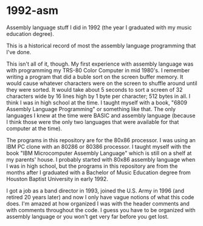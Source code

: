 # 1992-asm
Assembly language stuff I did in 1992 (the year I graduated with my music education degree).

This is a historical record of most the assembly language programming that I've done.

This isn't all of it, though.  My first experience with assembly language was with programming my TRS-80 Color Computer in mid 1980's.  I remember writing a program that did a buble sort on the screen buffer memory.  It would cause whatever characters were on the screen to shuffle around until they were sorted.  It would take about 5 seconds to sort a screen of 32 characters wide by 16 lines high by 1 byte per character; 512 bytes in all.  I think I was in high school at the time.  I taught myself with a book, "6809 Assembly Language Programming" or something like that.  The only languages I knew at the time were BASIC and assembly language (because I think those were the only two languages that were available for that computer at the time).

The programs in this repository are for the 80x86 processor.  I was using an IBM PC clone with an 80286 or 80386 processor.  I taught myself with the book "IBM Microcomputer Assembly Language" which is still on a shelf at my parents' house.  I probably started with 80x86 assembly language when I was in high school, but the programs in this repository are from the months after I graduated with a Bachelor of Music Education degree from Houston Baptist University in early 1992.

I got a job as a band director in 1993, joined the U.S. Army in 1996 (and retired 20 years later) and now I only have vague notions of what this code does.  I'm amazed at how organized I was with the header comments and with comments throughout the code.  I guess you have to be organized with assembly language or you won't get very far before you get lost.
